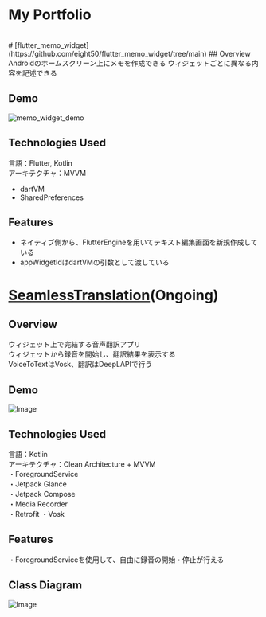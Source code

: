 # __My Portfolio__  
<br/>
# [flutter_memo_widget](https://github.com/eight50/flutter_memo_widget/tree/main)  
## Overview  
Androidのホームスクリーン上にメモを作成できる  
ウィジェットごとに異なる内容を記述できる  

## Demo  
![memo_widget_demo](https://github.com/eight50/flutter_memo_widget/assets/84005278/edd98bad-e586-45a4-b1a9-4fd5300ec025)  

## Technologies Used
言語：Flutter, Kotlin  
アーキテクチャ：MVVM
- dartVM  
- SharedPreferences  

## Features  
- ネイティブ側から、FlutterEngineを用いてテキスト編集画面を新規作成している  
- appWidgetIdはdartVMの引数として渡している  


# [SeamlessTranslation](https://github.com/eight50/SeamlessTranslation)(Ongoing)
## Overview  
ウィジェット上で完結する音声翻訳アプリ  
ウィジェットから録音を開始し、翻訳結果を表示する  
VoiceToTextはVosk、翻訳はDeepLAPIで行う  

## Demo  
![Image](https://github.com/user-attachments/assets/6685ef75-2ce8-4341-b78f-dca9665abb70)  

## Technologies Used  
言語：Kotlin  
アーキテクチャ：Clean Architecture + MVVM  
・ForegroundService  
・Jetpack Glance  
・Jetpack Compose  
・Media Recorder  
・Retrofit 
・Vosk  

## Features  
・ForegroundServiceを使用して、自由に録音の開始・停止が行える  

## Class Diagram  
![Image](https://github.com/user-attachments/assets/824f8abe-9bbf-4bec-84a9-fee99f0ea66f)  
